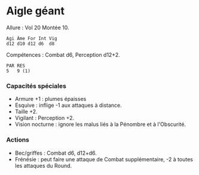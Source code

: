 # Aigle géant

Allure : Vol 20 Montée 10.

	Agi	Âme	For	Int	Vig
	d12	d10	d12	d6	d8

Compétences : Combat d6, Perception d12+2.

	PAR	RES
	5	9 (1)

### Capacités spéciales
- Armure +1 : plumes épaisses
- Esquive : inflige -1 aux attaques à distance.
- Taille +2.
- Vigilant : Perception +2. 
- Vision nocturne : ignore les malus liés à la Pénombre et à l'Obscurité.

### Actions
- Bec/griffes : Combat d6, d12+d6.
- Frénésie : peut faire une attaque de Combat supplémentaire, -2 à toutes les attaques du Round.
